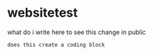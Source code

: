 # websitetest
what do i write here to see this change in public
```markdown
does this create a coding block
```
